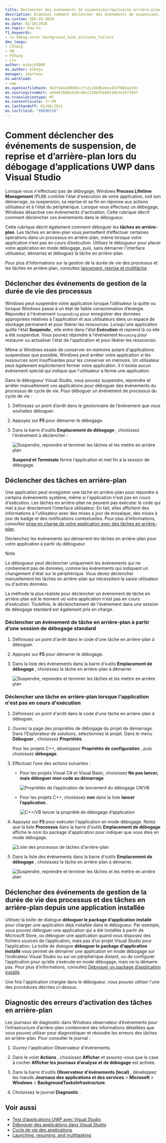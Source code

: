 ```yaml
---
title: Déclencher des événements de suspension/reprise/en arrière-plan lors du débogage UWP
description: Examinez comment déclencher des événements de suspension, de reprise et d’arrière-plan lors du débogage d’applications plateforme Windows universelle (UWP) dans Visual Studio.
ms.custom: SEO-VS-2020
ms.date: 01/16/2018
ms.topic: how-to
f1_keywords:
- vs.debug.error.background_task_activate_failure
dev_langs:
- CSharp
- VB
- FSharp
- C++
author: mikejo5000
ms.author: mikejo
manager: jmartens
ms.workload:
- uwp
ms.openlocfilehash: 5b3fa6ea89b91ccfc2c24b0b2eea162760eae29c
ms.sourcegitcommit: ae6d47b09a439cd0e13180f5e89510e3e347fd47
ms.translationtype: MT
ms.contentlocale: fr-FR
ms.lasthandoff: 02/08/2021
ms.locfileid: "99896538"
---
```

# <a name="how-to-trigger-suspend-resume-and-background-events-while-debugging-uwp-apps-in-visual-studio"></a>Comment déclencher des événements de suspension, de reprise et d’arrière-plan lors du débogage d’applications UWP dans Visual Studio

Lorsque vous n'effectuez pas de débogage, Windows **Process Lifetime Management** (PLM) contrôle l'état d'exécution de votre application, soit son démarrage, sa suspension, sa reprise et sa fin en réponse aux actions utilisateur et à l'état du périphérique. Lorsque vous effectuez un débogage, Windows désactive ces événements d'activation. Cette rubrique décrit comment déclencher ces événements dans le débogueur.

Cette rubrique décrit également comment déboguer les **tâches en arrière-plan**. Les tâches en arrière-plan vous permettent d’effectuer certaines opérations dans un processus en arrière-plan, même lorsque votre application n’est pas en cours d’exécution. Utilisez le débogueur pour placer votre application en mode débogage, puis, sans démarrer l'interface utilisateur, démarrez et déboguez la tâche en arrière-plan.

Pour plus d’informations sur la gestion de la durée de vie des processus et les tâches en arrière-plan, consultez [lancement, reprise et multitâche](/windows/uwp/launch-resume/index).

## <a name="trigger-process-lifetime-management-events"></a><a name="BKMK_Trigger_Process_Lifecycle_Management_events"></a> Déclencher des événements de gestion de la durée de vie des processus
 Windows peut suspendre votre application lorsque l’utilisateur la quitte ou lorsque Windows passe à un état de faible consommation d’énergie. Répondez à l'événement `Suspending` pour enregistrer des données appropriées relatives à l'application et aux utilisateurs dans un espace de stockage permanent et pour libérer les ressources. Lorsqu'une application quitte l'état **Suspendu** , elle entre dans l'état **Exécution** et reprend là où elle a été suspendue. Vous pouvez répondre à l'événement `Resuming` pour restaurer ou actualiser l'état de l'application et pour libérer les ressources.

 Même si Windows essaie de conserver en mémoire autant d'applications suspendues que possible, Windows peut arrêter votre application si les ressources sont insuffisantes pour les conserver en mémoire. Un utilisateur peut également explicitement fermer votre application. Il n'existe aucun événement spécial qui indique que l'utilisateur a fermé une application.

 Dans le débogueur Visual Studio, vous pouvez suspendre, reprendre et arrêter manuellement vos applications pour déboguer des événements du processus de cycle de vie. Pour déboguer un événement de processus du cycle de vie :

1. Définissez un point d’arrêt dans le gestionnaire de l’événement que vous souhaitez déboguer.

2. Appuyez sur **F5** pour démarrer le débogage.

3. Dans la barre d'outils **Emplacement de débogage** , choisissez l'événement à déclencher :

     ![Suspendre, reprendre et terminer les tâches et les mettre en arrière plan](../debugger/media/dbg_suspendresumebackground.png)

     **Suspend et Terminate** ferme l’application et met fin à la session de débogage.

## <a name="trigger-background-tasks"></a><a name="BKMK_Trigger_background_tasks"></a> Déclencher des tâches en arrière-plan
 Une application peut enregistrer une tâche en arrière-plan pour répondre à certains événements système, même si l'application n'est pas en cours d'exécution. Les tâches en arrière-plan ne peuvent pas exécuter le code qui met à jour directement l'interface utilisateur; En fait, elles affichent des informations à l'utilisateur avec des mises à jour de mosaïque, des mises à jour de badge et des notifications contextuelles. Pour plus d’informations, consultez [prise en charge de votre application avec des tâches en arrière-plan](/previous-versions/windows/apps/hh977046(v=win.10)).

 Déclenchez les événements qui démarrent les tâches en arrière-plan pour votre application à partir du débogueur.

> [!NOTE]
> Le débogueur peut déclencher uniquement les événements qui ne contiennent pas de données, comme les événements qui indiquent un changement d'état sur le périphérique. Vous devez déclencher manuellement les tâches en arrière-plan qui nécessitent la saisie utilisateur ou d'autres données.

 La méthode la plus réaliste pour déclencher un événement de tâche en arrière-plan est le moment où votre application n'est pas en cours d'exécution. Toutefois, le déclenchement de l'événement dans une session de débogage standard est également pris en charge.

### <a name="trigger-a-background-task-event-from-a-standard-debug-session"></a><a name="BKMK_Trigger_a_background_task_event_from_a_standard_debug_session"></a> Déclencher un événement de tâche en arrière-plan à partir d’une session de débogage standard

1. Définissez un point d'arrêt dans le code d'une tâche en arrière-plan à déboguer.

2. Appuyez sur **F5** pour démarrer le débogage.

3. Dans la liste des événements dans la barre d'outils **Emplacement de débogage** , choisissez la tâche en arrière-plan à démarrer.

     ![Suspendre, reprendre et terminer les tâches et les mettre en arrière plan](../debugger/media/dbg_suspendresumebackground.png)

### <a name="trigger-a-background-task-when-the-app-is-not-running"></a><a name="BKMK_Trigger_a_background_task_when_the_app_is_not_running"></a> Déclencher une tâche en arrière-plan lorsque l'application n'est pas en cours d'exécution

1. Définissez un point d'arrêt dans le code d'une tâche en arrière-plan à déboguer.

2. Ouvrez la page des propriétés de débogage du projet de démarrage. Dans l’Explorateur de solutions, sélectionnez le projet. Dans le menu **Déboguer** , choisissez **Propriétés**.

     Pour les projets C++, développez **Propriétés de configuration** , puis choisissez **débogage**.

3. Effectuez l’une des actions suivantes :

    - Pour les projets Visual C# et Visual Basic, choisissez **Ne pas lancer, mais déboguer mon code au démarrage**

         ![Propriétés de l’application de lancement du débogage C&#35;&#47;VB](../debugger/media/dbg_csvb_dontlaunchapp.png "DBG_CsVb_DontLaunchApp")

    - Pour les projets C++, choisissez **non** dans la liste **lancer l’application** .

         ![C&#43;&#43;&#47;VB lancer la propriété de débogage d’application](../debugger/media/dbg_cppjs_dontlaunchapp.png "DBG_CppJs_DontLaunchApp")

4. Appuyez sur **F5** pour exécuter l'application en mode débogage. Notez que la liste **Processus** dans la barre d'outils **Emplacement de débogage** affiche le nom du package d'application pour indiquer que vous êtes en mode débogage.

     ![Liste des processus de tâches d'arrière-plan](../debugger/media/dbg_backgroundtask_processlist.png "DBG_BackgroundTask_ProcessList")

5. Dans la liste des événements dans la barre d'outils **Emplacement de débogage** , choisissez la tâche en arrière-plan à démarrer.

     ![Suspendre, reprendre et terminer les tâches et les mettre en arrière plan](../debugger/media/dbg_suspendresumebackground.png "DBG_SuspendResumeBackground")

## <a name="trigger-process-lifetime-management-events-and-background-tasks-from-an-installed-app"></a><a name="BKMK_Trigger_Process_Lifetime_Management_events_and_background_tasks_from_an_installed_app"></a> Déclencher des événements de gestion de la durée de vie des processus et des tâches en arrière-plan depuis une application installée
 Utilisez la boîte de dialogue **déboguer le package d’application installé** pour charger une application déjà installée dans le débogueur. Par exemple, vous pouvez déboguer une application qui a été installée à partir de Microsoft Store, ou déboguer une application quand vous disposez des fichiers sources de l’application, mais pas d’un projet Visual Studio pour l’application. La boîte de dialogue **déboguer le package d’application installé** vous permet de démarrer une application en mode débogage sur l’ordinateur Visual Studio ou sur un périphérique distant, ou de configurer l’application pour qu’elle s’exécute en mode débogage, mais ne la démarre pas. Pour plus d’informations, consultez [Déboguer un package d’application installé](../debugger/debug-installed-app-package.md).

 Une fois l'application chargée dans le débogueur, vous pouvez utiliser l'une des procédures décrites ci-dessus.

## <a name="diagnosing-background-task-activation-errors"></a><a name="BKMK_Diagnosing_background_task_activation_errors"></a> Diagnostic des erreurs d’activation des tâches en arrière-plan
 Les journaux de diagnostic dans Windows observateur d’événements pour l’infrastructure d’arrière-plan contiennent des informations détaillées que vous pouvez utiliser pour diagnostiquer et résoudre les erreurs des tâches en arrière-plan. Pour consulter le journal :

1. Ouvrez l'application Observateur d'événements.

2. Dans le volet **Actions** , choisissez **Afficher** et assurez-vous que la case à cocher **Afficher les journaux d’analyse et de débogage** est activée.

3. Dans la barre d'outils **Observateur d'événements (local)** , développez les nœuds **Journaux des applications et des services** > **Microsoft** > **Windows** > **BackgroundTasksInfrastructure**.

4. Choisissez le journal **Diagnostic** .

## <a name="see-also"></a>Voir aussi
- [Test d’applications UWP avec Visual Studio](../test/unit-test-your-code.md)
- [Déboguer des applications dans Visual Studio](debugging-windows-store-and-windows-universal-apps.md)
- [Cycle de vie des applications](/windows/uwp/launch-resume/app-lifecycle)
- [Launching, resuming, and multitasking](/windows/uwp/launch-resume/index)

